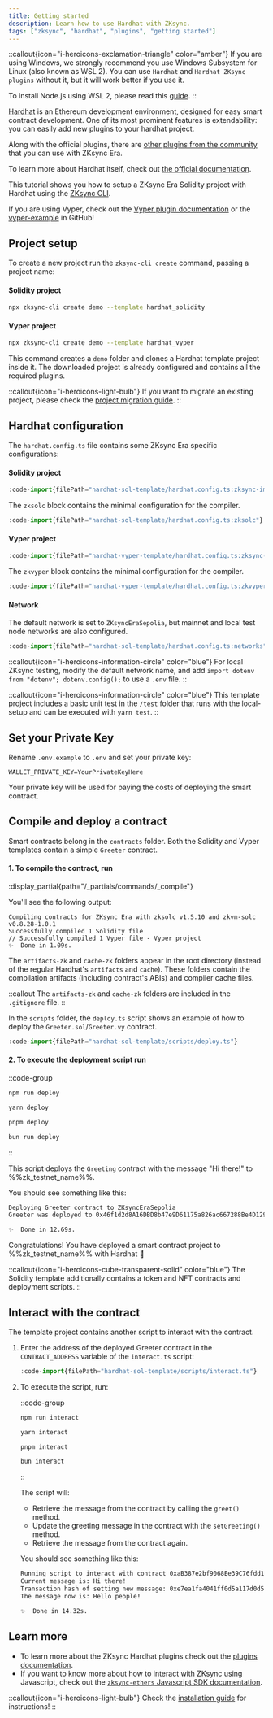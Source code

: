 ```yaml
---
title: Getting started
description: Learn how to use Hardhat with ZKsync.
tags: ["zksync", "hardhat", "plugins", "getting started"]
---
```


::callout{icon="i-heroicons-exclamation-triangle" color="amber"}
If you are using Windows, we strongly recommend you use Windows Subsystem for Linux (also known as WSL 2).
You can use `Hardhat` and `Hardhat ZKsync plugins` without it, but it will work better if you use it.

To install Node.js using WSL 2, please read this [guide](https://learn.microsoft.com/en-us/windows/dev-environment/javascript/nodejs-on-wsl).
::

[Hardhat](https://hardhat.org) is an Ethereum development environment, designed for easy smart contract development.
One of its most prominent features is extendability: you can easily add new plugins to your hardhat project.

Along with the official plugins, there are [other plugins from the community](/zksync-network/tooling/hardhat/plugins/other-plugins) that you can use with
ZKsync Era.

To learn more about Hardhat itself, check out [the official documentation](https://hardhat.org/getting-started/).

This tutorial shows you how to setup a ZKsync Era Solidity project with Hardhat using the [ZKsync CLI](/zksync-network/tooling/zksync-cli).

If you are using Vyper, check out the [Vyper plugin documentation](/zksync-network/tooling/hardhat/plugins/hardhat-zksync-vyper)
or the [vyper-example](%%zk_git_repo_hardhat-zksync%%/tree/main/examples/vyper-example) in GitHub!

## Project setup

To create a new project run the `zksync-cli create` command, passing a project name:

#### Solidity project

```sh
npx zksync-cli create demo --template hardhat_solidity
```

#### Vyper project

```sh
npx zksync-cli create demo --template hardhat_vyper
```

This command creates a `demo` folder and clones a Hardhat template project inside it.
The downloaded project is already configured and contains all the required plugins.

::callout{icon="i-heroicons-light-bulb"}
If you want to migrate an existing project, please check the [project migration guide](/zksync-network/tooling/hardhat/guides/migrating-to-zksync).
::

## Hardhat configuration

The `hardhat.config.ts` file contains some ZKsync Era specific configurations:

#### Solidity project

```ts
:code-import{filePath="hardhat-sol-template/hardhat.config.ts:zksync-import"}
```

The `zksolc` block contains the minimal configuration for the compiler.

```ts
:code-import{filePath="hardhat-sol-template/hardhat.config.ts:zksolc"}
```

#### Vyper project

```ts
:code-import{filePath="hardhat-vyper-template/hardhat.config.ts:zksync-vyper-import"}
```

The `zkvyper` block contains the minimal configuration for the compiler.

```ts
:code-import{filePath="hardhat-vyper-template/hardhat.config.ts:zkvyper"}
```

#### Network

The default network is set to `ZKsyncEraSepolia`, but mainnet and local test node networks are also configured.

```ts
:code-import{filePath="hardhat-sol-template/hardhat.config.ts:networks"}
```

::callout{icon="i-heroicons-information-circle" color="blue"}
For local ZKsync testing, modify the default network name, and
add `import dotenv from "dotenv"; dotenv.config();` to use a `.env` file.
::

::callout{icon="i-heroicons-information-circle" color="blue"}
This template project includes a basic unit test in the `/test` folder that runs with the local-setup and can be executed with `yarn test`.
::

## Set your Private Key

Rename `.env.example` to `.env` and set your private key:

```text
WALLET_PRIVATE_KEY=YourPrivateKeyHere
```

Your private key will be used for paying the costs of deploying the smart contract.

## Compile and deploy a contract

Smart contracts belong in the `contracts` folder. Both the Solidity and Vyper templates contain a simple `Greeter` contract.

#### 1. To compile the contract, run

:display_partial{path="/_partials/commands/_compile"}

You'll see the following output:

```text
Compiling contracts for ZKsync Era with zksolc v1.5.10 and zkvm-solc v0.8.28-1.0.1
Successfully compiled 1 Solidity file
// Successfully compiled 1 Vyper file - Vyper project
✨  Done in 1.09s.
```

The `artifacts-zk` and `cache-zk` folders appear in the root directory (instead of the regular Hardhat's `artifacts` and `cache`).
These folders contain the compilation artifacts (including contract's ABIs) and compiler cache files.

::callout
The `artifacts-zk` and `cache-zk` folders are included in the `.gitignore` file.
::

In the `scripts` folder, the `deploy.ts` script shows an example of how to deploy the `Greeter.sol`/`Greeter.vy` contract.

```ts
:code-import{filePath="hardhat-sol-template/scripts/deploy.ts"}
```

#### 2. To execute the deployment script run

::code-group

```bash [npm]
npm run deploy
```

```bash [yarn]
yarn deploy
```

```bash [pnpm]
pnpm deploy
```

```bash [bun]
bun run deploy
```

::

This script deploys the `Greeting` contract with the message "Hi there!" to %%zk_testnet_name%%.

You should see something like this:

```bash
Deploying Greeter contract to ZKsyncEraSepolia
Greeter was deployed to 0x46f1d2d8A16DBD8b47e9D61175a826ac667288Be4D1293a22E8

✨  Done in 12.69s.
```

Congratulations! You have deployed a smart contract project to %%zk_testnet_name%% with Hardhat 🎉

::callout{icon="i-heroicons-cube-transparent-solid" color="blue"}
The Solidity template additionally contains a token and NFT contracts and deployment scripts.
::

## Interact with the contract

The template project contains another script to interact with the contract.

1. Enter the address of the deployed Greeter contract in the `CONTRACT_ADDRESS` variable of the `interact.ts` script:

    ```ts [interact.ts]
    :code-import{filePath="hardhat-sol-template/scripts/interact.ts"}
    ```

1. To execute the script, run:

    ::code-group

    ```bash [npm]
    npm run interact
    ```

    ```bash [yarn]
    yarn interact
    ```

    ```bash [pnpm]
    pnpm interact
    ```

    ```bash [bun]
    bun interact
    ```

    ::

    The script will:

    - Retrieve the message from the contract by calling the `greet()` method.
    - Update the greeting message in the contract with the `setGreeting()` method.
    - Retrieve the message from the contract again.

    You should see something like this:

    ```bash
    Running script to interact with contract 0xaB387e2bf9068Ee39C76fdd16F80b2078Ff73F3D
    Current message is: Hi there!
    Transaction hash of setting new message: 0xe7ea1fa4041ff0d5a117d0d53c8d8934c4a9e1f4730f58ca2bae7389f428fbf2
    The message now is: Hello people!

    ✨  Done in 14.32s.
    ```

## Learn more

- To learn more about the ZKsync Hardhat plugins check out the [plugins documentation](/zksync-network/tooling/hardhat/guides/getting-started).
- If you want to know more about how to interact with ZKsync using Javascript,
check out the [`zksync-ethers` Javascript SDK documentation](https://sdk.zksync.io/js/ethers).

::callout{icon="i-heroicons-light-bulb"}
Check the [installation guide](/zksync-network/tooling/hardhat/installation) for instructions!
::
